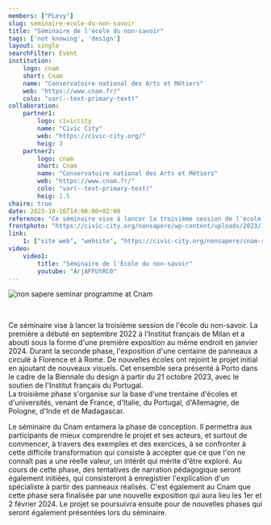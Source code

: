 ```yaml
---
members: ["PLevy"]
slug: seminaire-ecole-du-non-savoir
title: "Séminaire de l'école du non-savoir"
tags: ['not knowing', 'design']
layout: single
searchFilter: Event
institution:
    logo: cnam
    short: Cnam
    name: "Conservatoire national des Arts et Métiers"
    web: "https://www.cnam.fr/"
    colo: "var(--text-primary-text)"
collaboration:
    partner1:
        logo: civiccity
        name: "Civic City"
        web: "https://civic-city.org/"
        heig: 3
    partner2:
        logo: cnam
        short: Cnam
        name: "Conservatoire national des Arts et Métiers"
        web: "https://www.cnam.fr/"
        colo: "var(--text-primary-text)"
        heig: 1.5
chaire: true
date: 2023-10-16T14:00:00+02:00
reference: "Ce séminaire vise à lancer la troisième session de l'école du non-savoir. La première a débuté en septembre 2022 à l'Institut français de Milan et a abouti sous la forme d'une première exposition au même endroit en janvier 2024."
frontphoto: "https://civic-city.org/nonsapere/wp-content/uploads/2023/10/CNAM-question-mark-1.jpg"
link:
    1: ["site web", "website", "https://civic-city.org/nonsapere/cnam-seminary/"]
video:
    video1:
        title: "Séminaire de l'École du non-savoir"
        youtube: "ArjAFFUtRC0"
---
```


![non sapere seminar programme at Cnam](https://civic-city.org/nonsapere/wp-content/uploads/2023/10/SOCIAL-SCHOOLS.jpg "Programme of the seminar")

&nbsp;

Ce séminaire vise à lancer la troisième session de l'école du non-savoir. La première a débuté en septembre 2022 à l'Institut français de Milan et a abouti sous la forme d'une première exposition au même endroit en janvier 2024. Durant la seconde phase, l'exposition d'une centaine de panneaux a circulé à Florence et à Rome. De nouvelles écoles ont rejoint le projet initial en ajoutant de nouveaux visuels. Cet ensemble sera présenté à Porto dans le cadre de la Biennale du design à partir du 21 octobre 2023, avec le soutien de l'Institut français du Portugal.  
La troisième phase s'organise sur la base d'une trentaine d'écoles et d'universités, venant de France, d'Italie, du Portugal, d'Allemagne, de Pologne, d'Inde et de Madagascar.

Le séminaire du Cnam entamera la phase de conception. Il permettra aux participants de mieux comprendre le projet et ses acteurs, et surtout de commencer, à travers des exemples et des exercices, à se confronter à cette difficile transformation qui consiste à accepter que ce que l'on ne connaît pas a une réelle valeur, un intérêt qui mérite d'être exploré. Au cours de cette phase, des tentatives de narration pédagogique seront également initiées, qui consisteront à enregistrer l'explication d'un spécialiste à partir des panneaux réalisés. C'est également au Cnam que cette phase sera finalisée par une nouvelle exposition qui aura lieu les 1er et 2 février 2024. Le projet se poursuivra ensuite pour de nouvelles phases qui seront également présentées lors du séminaire.